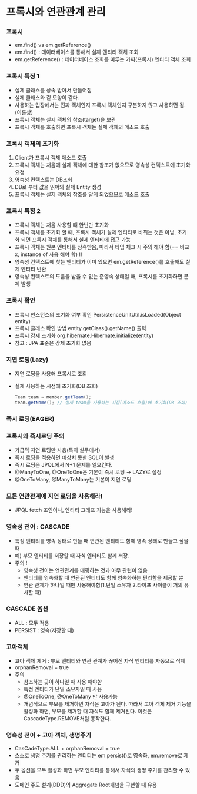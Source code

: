# 프록시와 연관관계 관리

### 프록시

- em.find() vs em.getReference()
- em.find() : 데이터베이스를 통해서 실제 엔티티 객체 조회
- em.getReference() : 데이터베이스 조회를 미루는 가짜(프록시) 엔티티 객체 조회

### 프록시 특징 1

- 실제 클래스를 상속 받아서 만들어짐
- 실제 클래스와 겉 모양이 같다.
- 사용하는 입장에서는 진짜 객체인지 프록시 객체인지 구분하지 않고 사용하면 됨.(이론상)
- 프록시 객체는 실제 객체의 참조(target)을 보관
- 프록시 객체를 호출하면 프록시 객체는 실제 객체의 메소드 호출

### 프록시 객체의 초기화

1. Client가 프록시 객체 메소드 호출
2. 프록시 객체는 처음에 실제 객체에 대한 참조가 없으므로 영속성 컨텍스트에 초기화 요청
3. 영속성 컨텍스트는 DB조회
4. DB로 부터 값을 읽어와 실제 Entity 생성
5. 프록시 객체는 실제 객체의 참조를 알게 되었으므로 메소드 호출

### 프록시 특징 2

- 프록시 객체는 처음 사용할 떄 한번만 초기화
- 프록시 객체를 초기화 할 때, 프록시 객체가 실제 엔티티로 바뀌는 것은 아님, 초기화 되면 프록시 객체를 통해서 실제 엔티티에 접근 가능
- 프록시 객체는 원본 엔티티를 상속받음, 따라서 타입 체크 시 주의 해야 함(== 비교 x, instance of  사용 해야 함) !!
- 영속성 컨텍스트에 찾는 엔티티가 이미 있으면 em.getReference()를 호출해도 실제 엔티티 반환
- 영속성 컨텍스트의 도움을 받을 수 없는 준영속 상태일 때, 프록시를 초기화하면 문제 발생

### 프록시 확인

- 프록시 인스턴스의 초기화 여부 확인 PersistenceUnitUtil.isLoaded(Object entity)
- 프록시 클래스 확인 방법 entity.getClass().getName() 출력
- 프록시 강제 초기화 org.hibernate.Hibernate.initialize(entity)
- 참고 : JPA 표준은 강제 초기화 없음

### 지연 로딩(Lazy)

- 지연 로딩을 사용해 프록시로 조회
- 실제 사용하는 시점에 초기화(DB 조회)
    
    ```java
    Team team = member.getTeam(); 
    team.getName(); // 실제 team을 사용하는 시점(메소드 호출)에 초기화(DB 조회)
    ```
    

### 즉시 로딩(EAGER)

### 프록시와 즉시로딩 주의

- 가급적 지연 로딩만 사용(특히 실무에서)
- 즉시 로딩을 적용하면 예상치 못한 SQL이 발생
- 즉시 로딩은 JPQL에서 N+1 문제를 일으킨다.
- @ManyToOne, @OneToOne은 기본이 즉시 로딩 → LAZY로 설정
- @OneToMany, @ManyToMany는 기본이 지연 로딩

### 모든 연관관계에 지연 로딩을 사용해라!

- JPQL fetch 조인이나, 엔티티 그래프 기능을 사용해라!

### 영속성 전이 : CASCADE

- 특정 엔티티를 영속 상태로 만들 때 연관된 엔티티도 함께 영속 상태로 만들고 싶을 때
- 예) 부모 엔티티를 저장할 때 자식 엔티티도 함께 저장.
- 주의 !
    - 영속성 전이는 연관관계를 매핑하는 것과 아무 관련이 없음
    - 엔티티를 영속화할 때 연관된 엔티티도 함께 영속화하는 편리함을 제공할 뿐
    - 연관 관계가 하나일 때만 사용해야함(1.단일 소유자 2.라이프 사이클이 거의 유사할 때)

### CASCADE 옵션

- ALL : 모두 적용
- PERSIST : 영속(저장할 때)

### 고아객체

- 고아 객체 제거 : 부모 엔티티와 연관 관계가 끊어진 자식 엔티티를 자동으로 삭제
- orphanRemoval = true
- 주의
    - 참조하는 곳이 하나일 때 사용 해야함
    - 특정 엔티티가 단일 소유자일 때 사용
    - @OneToOne, @OneToMany 만 사용가능
    - 개념적으로 부모를 제거하면 자식은 고아가 된다. 따라서 고아 객체 제거 기능을 활성화 하면, 부모를 제거할 때 자식도 함께 제거된다. 이것은 CascadeType.REMOVE처럼 동작한다.

### 영속성 전이 + 고아 객체, 생명주기

- CasCadeType.ALL + orphanRemoval = true
- 스스로 생명 주기를 관리하는 엔티티는 em.persist()로 영속화, em.remove로 제거
- 두 옵션을 모두 활성화 하면 부모 엔티티를 통해서 자식의 생명 주기를 관리할 수 있음
- 도메인 주도 설계(DDD)의 Aggregate Root개념을 구현할 때 유용